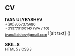  ## CV

**IVAN ULYBYSHEV** <br>
<sub> +(90)5057375686 </sub> <br>
<sub> +(7)9779100140 (WA / TG) </sub> <br> 
<sub> ivanulibishev@gmail.com </sub> 
![alt text] ()
<br><br>
**SKILLS**
<br>
<sub> HTML 5 / CSS 3 </sub>
